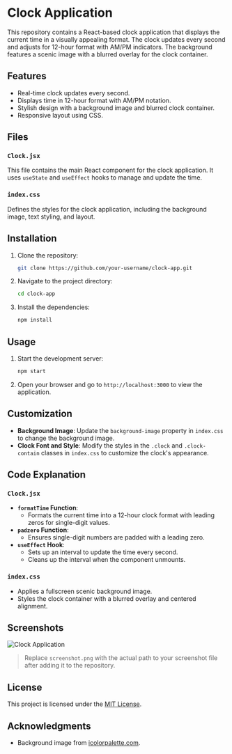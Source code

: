
# Clock Application

This repository contains a React-based clock application that displays the current time in a visually appealing format. The clock updates every second and adjusts for 12-hour format with AM/PM indicators. The background features a scenic image with a blurred overlay for the clock container.

## Features

- Real-time clock updates every second.
- Displays time in 12-hour format with AM/PM notation.
- Stylish design with a background image and blurred clock container.
- Responsive layout using CSS.

## Files

### `Clock.jsx`
This file contains the main React component for the clock application. It uses `useState` and `useEffect` hooks to manage and update the time.

### `index.css`
Defines the styles for the clock application, including the background image, text styling, and layout.

## Installation

1. Clone the repository:
   ```bash
   git clone https://github.com/your-username/clock-app.git
   ```

2. Navigate to the project directory:
   ```bash
   cd clock-app
   ```

3. Install the dependencies:
   ```bash
   npm install
   ```

## Usage

1. Start the development server:
   ```bash
   npm start
   ```

2. Open your browser and go to `http://localhost:3000` to view the application.

## Customization

- **Background Image**: Update the `background-image` property in `index.css` to change the background image.
- **Clock Font and Style**: Modify the styles in the `.clock` and `.clock-contain` classes in `index.css` to customize the clock's appearance.

## Code Explanation

### `Clock.jsx`
- **`formatTime` Function**:
  - Formats the current time into a 12-hour clock format with leading zeros for single-digit values.
- **`padzero` Function**:
  - Ensures single-digit numbers are padded with a leading zero.
- **`useEffect` Hook**:
  - Sets up an interval to update the time every second.
  - Cleans up the interval when the component unmounts.

### `index.css`
- Applies a fullscreen scenic background image.
- Styles the clock container with a blurred overlay and centered alignment.

## Screenshots

![Clock Application](screenshot.png)

> Replace `screenshot.png` with the actual path to your screenshot file after adding it to the repository.

## License

This project is licensed under the [MIT License](LICENSE).

## Acknowledgments

- Background image from [icolorpalette.com](https://icolorpalette.com).
